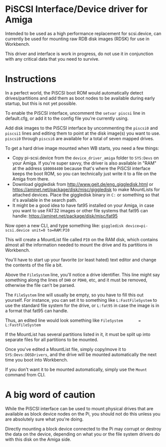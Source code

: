 # PiSCSI Interface/Device driver for Amiga

Intended to be used as a high performance replacement for scsi.device, can currently be used for mounting raw RDB disk images (RDSK) for use in Workbench.

This driver and interface is work in progress, do not use it in conjunction with any critical data that you need to survive.

# Instructions

In a perfect world, the PiSCSI boot ROM would automatically detect drives/partitions and add them as boot nodes to be available during early startup, but this is not yet possible.

To enable the PiSCSI interface, uncomment the `setvar piscsi` line in default.cfg, or add it to the config file you're currently using.

Add disk images to the PiSCSI interface by uncommenting the `piscsi0` and `piscsi1` lines and editing them to point at the disk image(s) you want to use. `piscsi0` through `piscsi6` are available for a total of seven mapped drives.

To get a hard drive image mounted when WB starts, you need a few things:
* Copy pi-scsi.device from the `device_driver_amiga` folder to `SYS:Devs` on your Amiga.
  If you're super savvy, the driver is also available in "RAM" at the address `$80004400` because that's where the PiSCSI interface keeps the boot ROM, so you can technically just write it to a file on the Amiga from there.
* Download giggledisk from http://www.geit.de/eng_giggledisk.html or https://aminet.net/package/disk/misc/giggledisk to make MountLists for attached devices.
  Place the giggledisk binary in `C:` or something so that it's available in the search path.
* It might be a good idea to have fat95 installed on your Amiga, in case you want to use FAT32 images or other file systems that fat95 can handle: https://aminet.net/package/disk/misc/fat95

Now open a new CLI, and type something like:
`giggledisk device=pi-scsi.device unit=0 to=RAM:PI0`

This will create a MountList file called `PI0` on the RAM disk, which contains almost all the information needed to mount the drive and its partitions in Workbench.

You'll have to start up your favorite (or least hated) text editor and change the contents of the file a bit.

Above the `FileSystem` line, you'll notice a drive identifier. This line might say something along the lines of `DH0` or `PDH0`, etc, and it must be removed, otherwise the file can't be parsed.

The `FileSystem` line will usually be empty, so you have to fill this out yourself. For instance, you can set it to something like `L:FastFileSystem` to use the standard file system for the drive, or `L:fat95` in case the image is in a format that fat95 can handle.

Thus, an edited line would look something like `FileSystem       = L:FastFileSystem`

If the MountList has several partitions listed in it, it must be split up into separate files for all partitions to be mounted.

Once you've edited a MountList file, simply copy/move it to `SYS:Devs:DOSDrivers`, and the drive will be mounted automatically the next time you boot into Workbench.

If you don't want it to be mounted automatically, simply use the `Mount` command from CLI.

# A big word of caution

While the PiSCSI interface can be used to mount physical drives that are available as block device nodes on the Pi, you should not do this unless you are absolutely sure what you're doing.

Directly mounting a block device connected to the Pi may corrupt or destroy the data on the device, depending on what you or the file system drivers do with this disk on the Amiga side.

